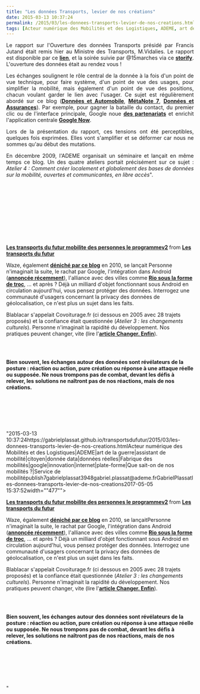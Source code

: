 ```yaml
---
title: "Les données Transports, levier de nos créations"
date: 2015-03-13 10:37:24
permalink: /2015/03/les-donnees-transports-levier-de-nos-creations.html
tags: [Acteur numérique des Mobilités et des Logistiques, ADEME, art de la guerre, assistant de mobilité, citoyen, donnée data, données réelles, Fabrique des mobilités, google, innovation, internet, plate-forme, Que sait-on de nos mobilités ?, Service de mobilité]
---
```


<p style="text-align: justify;">Le rapport sur l'Ouverture des données Transports présidé par Francis Jutand était remis hier au Ministre des Transports, M.Vidalies. Le rapport est disponible par ce <a href="https://gabrielplassat.github.io/transportsdufutur/wp-content/uploads/sites/6/2015/03/vf_rapport_jutand.pdf" target="_blank"><strong>lien</strong></a>, et la soirée suivie par @15marches via ce <a href="https://storify.com/15marches/l-opendata-dans-les-transports-un-nouveau-depart" target="_blank"><strong>storify</strong></a>. L'ouverture des données était au rendez vous !</p> <p style="text-align: justify;">Les échanges soulignent le rôle central de la donnée à la fois d'un point de vue technique, pour faire système, d'un point de vue des usages, pour simplifier la mobilité, mais également d'un point de vue des positions, chacun voulant garder le lien avec l'usager. Ce sujet est régulièrement abordé sur ce blog (<a href="https://gabrielplassat.github.io/transportsdufutur/2014/11/donnees-privees-et-automobile.html" target="_blank"><strong>Données et Automobile</strong></a>, <a href="https://gabrielplassat.github.io/transportsdufutur/2010/09/metanote-tdf-7-la-donnee-enjeu-strategique-des-mobilites-multimodales-quelles-perspectives.html" target="_blank"><strong>MétaNote 7</strong></a>, <a href="https://gabrielplassat.github.io/transportsdufutur/2015/01/metanote-22-lavenir-de-lassurance-automobile.html" target="_blank"><strong>Données et Assurances</strong></a>). Par exemple, pour gagner la bataille du contact, du premier clic ou de l'interface principale, Google noue <a href="http://www.zebulon.fr/actualites/14028-google-now-s-enrichit-de-plusieurs-applications.html" target="_blank"><strong>des partenariats</strong></a> et enrichit l'application centrale <a href="https://gabrielplassat.github.io/transportsdufutur/2014/02/google-maps-devient-dans-les-faits-google-mobility.html" target="_blank"><strong>Google Now</strong></a>.</p> <p style="text-align: justify;">Lors de la présentation du rapport, ces tensions ont été perceptibles, quelques fois exprimées. Elles vont s'amplifier et se déformer car nous ne sommes qu'au début des mutations.</p> <p style="text-align: justify;"></p>  <!--more-->  <p style="text-align: justify;">En décembre 2009, l'ADEME organisait un séminaire et lançait en même temps ce blog. Un des quatre ateliers portait précisément sur ce sujet : <em>Atelier 4 : Comment créer localement et globalement des bases de données sur la mobilité, ouvertes et communicantes, en libre accès</em>".</p> <p><iframe allowfullscreen="""" frameborder=""0"" height=""510"" marginheight=""0"" marginwidth=""0"" scrolling=""no"" src=""//www.slideshare.net/slideshow/embed_code/45788277"" style=""border: 1px solid #CCC border-width: 1px margin-bottom: 5px max-width: 100% width=""477""> </iframe></p> <div style=""margin-bottom: 5px><strong> <a href="https://gabrielplassat.github.io/transportsdufutur//fr.slideshare.net/transportsdufutur/les-transports-du-futur-mobilite-des-personnes-le-programmev2"" target=""_blank"" title=""Les transports du futur mobilite des personnes le programmev2"">Les transports du futur mobilite des personnes le programmev2</a> </strong> from <strong><a href="https://gabrielplassat.github.io/transportsdufutur//www.slideshare.net/transportsdufutur"" target=""_blank"">Les transports du futur</a></strong></div> <p style=""text-align: justify>Waze, également <a href="https://gabrielplassat.github.io/transportsdufutur/2010/01/whats-waze.html"" target=""_blank""><strong>déniché par ce blog</strong></a> en 2010, se lançait Personne n'imaginait la suite, le rachat par Google, l'intégration dans Android (<a href=""http://www.igen.fr/android/2015/03/google-autorise-preinstaller-waze-dans-android-90047"" target=""_blank""><strong>annoncée récemment</strong></a>), l'alliance avec des villes comme <a href="https://gabrielplassat.github.io/transportsdufutur/2015/01/par-le-troc-de-donnees-et-si-on-inventait-aujourdhui-de-nouveaux-contrats.html"" target=""_blank""><strong>Rio sous la forme de troc</strong></a>, ... et après ? Déjà un milliard d'objet fonctionnant sous Android en circulation aujourd'hui, vous pensez protéger des données. Interrogez une communauté d'usagers concernant la privacy des données de géolocalisation, ce n'est plus un sujet dans les faits.</p> <p style=""text-align: justify>Blablacar s'appelait Covoiturage.fr (ci dessous en 2005 avec 28 trajets proposés) et la confiance était questionnée (<em>Atelier 3 : les changements culturels</em>). Personne n'imaginait la rapidité du développement. Nos pratiques peuvent changer, vite (lire l'<a href="https://gabrielplassat.github.io/transportsdufutur/2014/12/changer-de-mobilite.html"" target=""_blank""><strong>article Changer. Enfin</strong></a>).</p> <p style=""text-align: justify><a class=""asset-img-link"" href="https://gabrielplassat.github.io/transportsdufutur/wp-content/uploads/sites/6/old/6a0120a66d2ad4970b01bb08053e20970d-pi.jpg"" style=""display: inline><img rel=""lightbox[]"" alt=""Covoitfr2"" border=""0"" class=""asset  asset-image at-xid-6a0120a66d2ad4970b01bb08053e20970d image-full img-responsive"" src=""/wp-content/uploads/sites/6/old/6a0120a66d2ad4970b01bb08053e20970d-800wi.jpg"" title=""Covoitfr2"" /></a></p> <p style=""text-align: justify> </p> <p style=""text-align: justify><strong>Bien souvent, les échanges autour des données sont révélateurs de la posture : réaction ou action, pure création ou réponse à une attaque réelle ou supposée. Ne nous trompons pas de combat, devant les défis à relever, les solutions ne naîtront pas de nos réactions, mais de nos créations. </strong></p> <p style=""text-align: justify> </p> <p style=""text-align: justify> </p> <p style=""text-align: justify> </p>"2015-03-13 10:37:24https://gabrielplassat.github.io/transportsdufutur/2015/03/les-donnees-transports-levier-de-nos-creations.htmlActeur numérique des Mobilités et des Logistiques|ADEME|art de la guerre|assistant de mobilité|citoyen|donnée data|données réelles|Fabrique des mobilités|google|innovation|internet|plate-forme|Que sait-on de nos mobilités ?|Service de mobilitépublish7gabrielplassat3948gabriel.plassat@ademe.frGabrielPlassatles-donnees-transports-levier-de-nos-creations2017-05-05 15:37:52width=""477""> </iframe></p> <div style=""margin-bottom: 5px><strong> <a href="https://gabrielplassat.github.io/transportsdufutur//fr.slideshare.net/transportsdufutur/les-transports-du-futur-mobilite-des-personnes-le-programmev2"" target=""_blank"" title=""Les transports du futur mobilite des personnes le programmev2"">Les transports du futur mobilite des personnes le programmev2</a> </strong> from <strong><a href="https://gabrielplassat.github.io/transportsdufutur//www.slideshare.net/transportsdufutur"" target=""_blank"">Les transports du futur</a></strong></div> <p style=""text-align: justify>Waze, également <a href="https://gabrielplassat.github.io/transportsdufutur/2010/01/whats-waze.html"" target=""_blank""><strong>déniché par ce blog</strong></a> en 2010, se lançaitPersonne n'imaginait la suite, le rachat par Google, l'intégration dans Android (<a href=""http://www.igen.fr/android/2015/03/google-autorise-preinstaller-waze-dans-android-90047"" target=""_blank""><strong>annoncée récemment</strong></a>), l'alliance avec des villes comme <a href="https://gabrielplassat.github.io/transportsdufutur/2015/01/par-le-troc-de-donnees-et-si-on-inventait-aujourdhui-de-nouveaux-contrats.html"" target=""_blank""><strong>Rio sous la forme de troc</strong></a>, ... et après ? Déjà un milliard d'objet fonctionnant sous Android en circulation aujourd'hui, vous pensez protéger des données. Interrogez une communauté d'usagers concernant la privacy des données de géolocalisation, ce n'est plus un sujet dans les faits.</p> <p style=""text-align: justify>Blablacar s'appelait Covoiturage.fr (ci dessous en 2005 avec 28 trajets proposés) et la confiance était questionnée (<em>Atelier 3 : les changements culturels</em>). Personne n'imaginait la rapidité du développement. Nos pratiques peuvent changer, vite (lire l'<a href="https://gabrielplassat.github.io/transportsdufutur/2014/12/changer-de-mobilite.html"" target=""_blank""><strong>article Changer. Enfin</strong></a>).</p> <p style=""text-align: justify><a class=""asset-img-link"" href="https://gabrielplassat.github.io/transportsdufutur/wp-content/uploads/sites/6/old/6a0120a66d2ad4970b01bb08053e20970d-pi.jpg"" style=""display: inline><img rel=""lightbox[]"" alt=""Covoitfr2"" border=""0"" class=""asset  asset-image at-xid-6a0120a66d2ad4970b01bb08053e20970d image-full img-responsive"" src=""/wp-content/uploads/sites/6/old/6a0120a66d2ad4970b01bb08053e20970d-800wi.jpg"" title=""Covoitfr2"" /></a></p> <p style=""text-align: justify> </p> <p style=""text-align: justify><strong>Bien souvent, les échanges autour des données sont révélateurs de la posture : réaction ou action, pure création ou réponse à une attaque réelle ou supposée. Ne nous trompons pas de combat, devant les défis à relever, les solutions ne naîtront pas de nos réactions, mais de nos créations. </strong></p> <p style=""text-align: justify> </p> <p style=""text-align: justify> </p> <p style=""text-align: justify> </p>"
